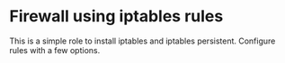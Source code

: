 # Firewall using iptables rules

This is a simple role to install iptables and iptables persistent.
Configure rules with a few options.
